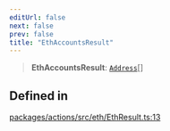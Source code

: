 ```yaml
---
editUrl: false
next: false
prev: false
title: "EthAccountsResult"
---
```


> **EthAccountsResult**: [`Address`](/reference/tevm/actions/type-aliases/address/)[]

## Defined in

[packages/actions/src/eth/EthResult.ts:13](https://github.com/evmts/tevm-monorepo/blob/main/packages/actions/src/eth/EthResult.ts#L13)
